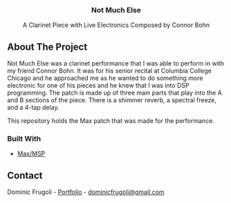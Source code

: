 <br/>
<div align="center">

<h3 align="center">Not Much Else</h3>
<p align="center">
A Clarinet Piece with Live Electronics Composed by Connor Bohn

  


</p>
</div>

## About The Project

Not Much Else was a clarinet performance that I was able to perform in with my friend Connor Bohn. It was for his ​senior recital at Columbia College Chicago and he approached me as he wanted to do something more electronic for one of his pieces and he knew that I was into DSP programming. The patch is made up of three main parts that play into the A and B sections of the piece. There is a shimmer reverb, a spectral freeze, and a 4-tap delay.

This repository holds the Max patch that was made for the performance.

### Built With

- [Max/MSP](https://puredata.info/)

## Contact

Dominic Frugoli - [Portfolio](https://www.dominicfrugoli.com/) - dominicfrugoli@gmail.com

